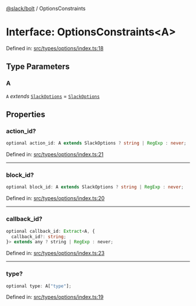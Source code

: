 [@slack/bolt](../index.md) / OptionsConstraints

# Interface: OptionsConstraints\<A\>

Defined in: [src/types/options/index.ts:18](https://github.com/slackapi/bolt-js/blob/main/src/types/options/index.ts#L18)

## Type Parameters

### A

`A` *extends* [`SlackOptions`](../type-aliases/SlackOptions.md) = [`SlackOptions`](../type-aliases/SlackOptions.md)

## Properties

### action\_id?

```ts
optional action_id: A extends SlackOptions ? string | RegExp : never;
```

Defined in: [src/types/options/index.ts:21](https://github.com/slackapi/bolt-js/blob/main/src/types/options/index.ts#L21)

***

### block\_id?

```ts
optional block_id: A extends SlackOptions ? string | RegExp : never;
```

Defined in: [src/types/options/index.ts:20](https://github.com/slackapi/bolt-js/blob/main/src/types/options/index.ts#L20)

***

### callback\_id?

```ts
optional callback_id: Extract<A, {
  callback_id?: string;
}> extends any ? string | RegExp : never;
```

Defined in: [src/types/options/index.ts:23](https://github.com/slackapi/bolt-js/blob/main/src/types/options/index.ts#L23)

***

### type?

```ts
optional type: A["type"];
```

Defined in: [src/types/options/index.ts:19](https://github.com/slackapi/bolt-js/blob/main/src/types/options/index.ts#L19)
